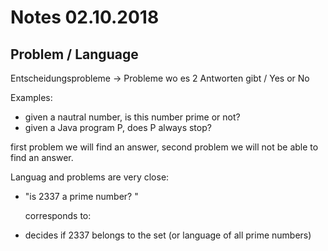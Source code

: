 # Notes 02.10.2018

## Problem / Language

Entscheidungsprobleme -> Probleme wo es 2 Antworten gibt / Yes or No

Examples:
 * given a nautral number, is this number prime or not?
 * given a Java program P, does P always stop?

first problem we will find an answer, second problem we will not be able to find an answer.

Languag and problems are very close: 
* "is 2337 a prime number? "
  
  corresponds to: 
* decides if 2337 belongs to the set (or language of all prime numbers)


